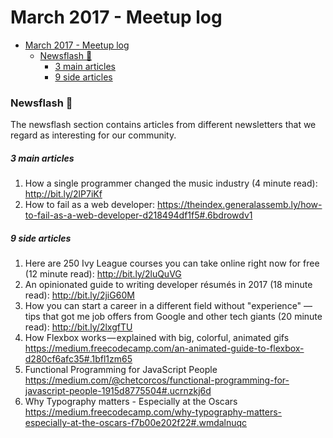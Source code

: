 # March 2017 - Meetup log


<!-- toc orderedList:0 depthFrom:1 depthTo:6 -->

* [March 2017 - Meetup log](#march-2017-meetup-log)
    * [Newsflash 📰](#newsflash)
        * [3 main articles](#3-main-articles)
        * [9 side articles](#9-side-articles)

<!-- tocstop -->


### Newsflash 📰

The newsflash section contains articles from different newsletters that we regard as interesting for our community.

##### 3 main articles
1. How a single programmer changed the music industry (4 minute read): http://bit.ly/2lP7iKf
1. How to fail as a web developer:
https://theindex.generalassemb.ly/how-to-fail-as-a-web-developer-d218494df1f5#.6bdrowdv1




##### 9 side articles
1. Here are 250 Ivy League courses you can take online right now for free (12 minute read): http://bit.ly/2luQuVG
1. An opinionated guide to writing developer résumés in 2017 (18 minute read): http://bit.ly/2jiG60M
1. How you can start a career in a different field without "experience" — tips that got me job offers from Google and other tech giants (20 minute read): http://bit.ly/2lxgfTU
1. How Flexbox works — explained with big, colorful, animated gifs
https://medium.freecodecamp.com/an-animated-guide-to-flexbox-d280cf6afc35#.1bfl1zm65
1. Functional Programming for JavaScript People
https://medium.com/@chetcorcos/functional-programming-for-javascript-people-1915d8775504#.ucrnzkj6d
1. Why Typography matters - Especially at the Oscars
https://medium.freecodecamp.com/why-typography-matters-especially-at-the-oscars-f7b00e202f22#.wmdalnuqc
